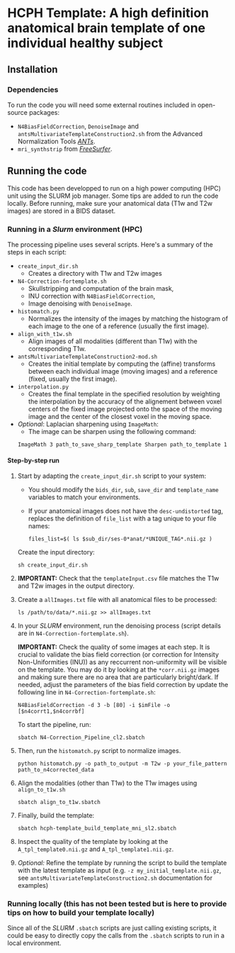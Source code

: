 # HCPH Template: A high definition anatomical brain template of one individual healthy subject

## Installation

### Dependencies

To run the code you will need some external routines included in open-source packages:
- `N4BiasFieldCorrection`, `DenoiseImage` and `antsMultivariateTemplateConstruction2.sh` from the Advanced Normalization Tools [*ANTs*](https://github.com/ANTsX/ANTs).
- `mri_synthstrip` from [*FreeSurfer*](https://surfer.nmr.mgh.harvard.edu/docs/synthstrip/).

## Running the code

This code has been developped to run on a high power computing (HPC) unit using the SLURM job manager.
Some tips are added to run the code locally.
Before running, make sure your anatomical data (T1w and T2w images) are stored in a BIDS dataset.

### Running in a *Slurm* environment (HPC)

The processing pipeline uses several scripts. Here's a summary of the steps in each script:

- `create_input_dir.sh`
    - Creates a directory with T1w and T2w images
- `N4-Correction-fortemplate.sh`
    - Skullstripping and computation of the brain mask,
    - INU correction with `N4BiasFieldCorrection`,
    - Image denoising with `DenoiseImage`.
- `histomatch.py`
    - Normalizes the intensity of the images by matching the histogram of each image to the one of a reference (usually the first image).
- `align_with_t1w.sh`
    - Align images of all modalities (different than T1w) with the corresponding T1w.
- `antsMultivariateTemplateConstruction2-mod.sh`
    - Creates the initial template by computing the (affine) transforms between each individual image (moving images) and a reference (fixed, usually the first image).
- `interpolation.py`
    - Creates the final template in the specified resolution by weighting the interpolation by the accuracy of the alignement between voxel centers of the fixed image projected onto the space of the moving image and the center of the closest voxel in the moving space.
- *Optional*: Laplacian sharpening using `ImageMath`:
    - The image can be sharpen using the following command:
    ``` shell
    ImageMath 3 path_to_save_sharp_template Sharpen path_to_template 1
    ```

#### Step-by-step run

1. Start by adapting the `create_input_dir.sh` script to your system:
    
    - You should modify the `bids_dir`, `sub`, `save_dir` and `template_name` variables to match your environments.

    - If your anatomical images does not have the `desc-undistorted` tag, replaces the definition of `file_list` with a tag unique to your file names:
    
        ``` shell
        files_list=$( ls $sub_dir/ses-0*anat/*UNIQUE_TAG*.nii.gz )
        ```

    Create the input directory:
    ``` shell
    sh create_input_dir.sh
    ```

2. **IMPORTANT:** Check that the `templateInput.csv` file matches the T1w and T2w images in the output directory.

3. Create a `allImages.txt` file with all anatomical files to be processed:

    ```shell
    ls /path/to/data/*.nii.gz >> allImages.txt
    ```

4. In your *SLURM* environment, run the denoising process (script details are in `N4-Correction-fortemplate.sh`).

    **IMPORTANT:** Check the quality of some images at each step.
    It is crucial to validate the bias field correction (or correction for Intensity Non-Uniformities (INU)) as any reccurrent non-uniformity will be visible on the template.
    You may do it by looking at the `*corr.nii.gz` images and making sure there are no area that are particularly bright/dark.
    If needed, adjust the parameters of the bias field correction by update the following line in `N4-Correction-fortemplate.sh`:
    ``` shell
    N4BiasFieldCorrection -d 3 -b [80] -i $imFile -o [$n4corrt1,$n4corrbf]
    ```
    To start the pipeline, run:
    ``` shell
    sbatch N4-Correction_Pipeline_cl2.sbatch
    ```

5. Then, run the `histomatch.py` script to normalize images.
    ``` shell
    python histomatch.py -o path_to_output -m T2w -p your_file_pattern path_to_n4corrected_data
    ```

6. Align the modalities (other than T1w) to the T1w images using `align_to_t1w.sh`
    ``` shell
    sbatch align_to_t1w.sbatch
    ```

7. Finally, build the template:
    ``` shell
    sbatch hcph-template_build_template_mni_sl2.sbatch
    ```

8. Inspect the quality of the template by looking at the `A_tpl_template0.nii.gz` and `A_tpl_template1.nii.gz`.

9. *Optional:* Refine the template by running the script to build the template with the latest template as input (e.g. `-z my_initial_template.nii.gz`, see `antsMultivariateTemplateConstruction2.sh` documentation for examples)

### Running locally (this has not been tested but is here to provide tips on how to build your template locally)

Since all of the *SLURM* `.sbatch` scripts are just calling existing scripts, it could be easy to directly copy the calls from the `.sbatch` scripts to run in a local environment.